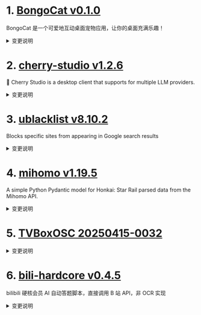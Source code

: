 
# 1. [BongoCat v0.1.0](https://github.com/ayangweb/BongoCat/releases/tag/v0.1.0)  
BongoCat 是一个可爱地互动桌面宠物应用，让你的桌面充满乐趣！
<details>
<summary>变更说明</summary>

### &nbsp;&nbsp;&nbsp;🚀 Features

- Add logging plugin to capture all promise errors &nbsp;-&nbsp;   
- Refactoring the project structure and adding content to the preferences window &nbsp;-&nbsp;   
- Support for in-app updated versions &nbsp;-&nbsp;   

### &nbsp;&nbsp;&nbsp;🐞 Bug Fixes

- Fix windows startup crash &nbsp;-&nbsp;   

### &nbsp;&nbsp;&nbsp;🏎 Performance

- Model adapts to screen resolution to improve clarity &nbsp;-&nbsp;   

##### &nbsp;&nbsp;&nbsp;&nbsp;  

</details>

# 2. [cherry-studio v1.2.6](https://github.com/CherryHQ/cherry-studio/releases/tag/v1.2.6)  
🍒 Cherry Studio is a desktop client that supports for multiple LLM providers.
<details>
<summary>变更说明</summary>

### v1.2.6 发布日志

- **功能更新**: 使用 `os-proxy-config` 获取系统代理信息替代 `resolveProxy` 。
- **功能更新**: 支持 API 密钥中转义逗号字符 。
- **修复问题**: 知识库和网络搜索输出语言问题 。
- **修复问题**: 深度推理器在 MCP 场景下不支持连续用户或助手消息的问题 。
- **修复问题**: MCP 服务请求头不生效问题 。
- **修复问题**: 修正语言及本地化错误。
- **代码优化**: 改进代理处理和初始化逻辑。
- **代码优化**: 移除搜索增强模式及 Google Analytics, 集成 PostHog
- **其他更新**: 更新 README，替换过时截图；添加 `vitest` 测试框架支持。

## What's Changed
* feat: support escaping the comma character in the API key.  
* fix(MCPService):修复MCP server 请求头不生效  
* fix(AssistantSettings): disable transitionName to resolve modal closing issues in production  
* fix: language error  
* refactor(locales): fix locales errors  
* fix: deepseek-reasoner does not support successive user or assistant messages in MCP scenario  
* fix(AxiosProxy): windows系统设置为socks5代理问题  
* fix: 知识库和网络搜索使用输出语言问题  
* feat(proxy): use os-proxy-config to get system proxy info instead of resolveProxy  

## New Contributors
*  made their first contribution in 

**Full Changelog**:   

</details>

# 3. [ublacklist v8.10.2](https://github.com/iorate/ublacklist/releases/tag/v8.10.2)  
Blocks specific sites from appearing in Google search results
<details>
<summary>变更说明</summary>

##  (2025-04-21)


### Bug Fixes

* **google:** results with site link and videos 




---
This release is also available on:
- 
-   

</details>

# 4. [mihomo v1.19.5](https://github.com/MetaCubeX/mihomo/releases/tag/v1.19.5)  
A simple Python Pydantic model for Honkai: Star Rail parsed data from the Mihomo API.
<details>
<summary>变更说明</summary>

## What's Changed
* 2a40eba0 feat: tun add `exclude-src-port`,`exclude-src-port-range`,`exclude-dst-port` and `exclude-dst-port-range` on linux 
* a22efd5c feat: add exclude port and exclude port range options  

## BUG & Fix
* 09c7ee0d fix: grpc server panic 
* 190047c8 fix: grpc transport not apply dial timeout 
* 24a9ff6d fix: disallow dialFunc be called after grpc transport has be closed 
* 2acb0b71 fix: tun IncludeInterface/ExcludeInterface priority 
* 323973f2 fix: converter judgment conditions 
* 3d2cb992 fix: grpc outbound not apply ca fingerprint 
* 487d7fa8 fix: panic under some stupid input config 
* 55cbbf7f fix: singledo test 
* 577f64a6 fix: X25519MLKEM768 does not work properly with reality 
* 664b1340 fix: websocket data losing 
* 76052b5b fix: grpc in trojan not apply client-fingerprint 
* 7a260f7b fix: udp dial support ip4p  
* 7b37fcfc fix: auto_redirect should only hijack DNS requests from local addresses 
* 7de24e26 fix: StreamGunWithConn not synchronously close the incoming net.Conn 
* 7f1225b0 fix: grpc transport can't be closed 
* 8752f805 fix: anytls stream read error  
* 9e0889c0 fix: observable test 
* a75e570c fix: vision conn read short buffer error 
* b0bd4f4c fix: resources not released when hysteria2 verification failed 
* b21b8ee0 fix: panic in ssr packet 
* b5fcd1d1 fix: chacha8-ietf-poly1305 not work 
* bad61f91 fix: avoid panic in inbound test 
* daa592c7 fix: converter panic 
* dbb5b7db fix: SetupContextForConn should return context error to user 
* dcb20e28 fix: websocket server upgrade in golang1.20 
* e81f3a97 fix: correctly implement references to proxies 
* e8af0586 fix: websocketWithEarlyDataConn can't close underlay conn when is dialing or not dialed 
* eaaccffc fix: race in Single.Do 
* efa22437 fix: shut it down more aggressively in grpc transport closing 

## Maintenance
* 237e2ede chore: tun will add firewall rule for Profile ALL on windows system stack 
* 23ffe451 chore: using http/httptrace to get local/remoteAddr for grpc client 
* 30d90d49 chore: update option checks to use IsZeroOptions 
* 345d3d70 chore: add inbound test for anytls 
* 39d6a0d7 chore: update utls to 1.7.0 
* 3d806b5e chore: add inbound test for shadowsocks/trojan 
* 4b15568a chore: cleanup metadata code 
* 619c9dc0 chore: apply the default interface/mark of the dialer in the final stage 
* 622d99d0 chore: rebuild outdated proxy auto close mechanism 
* 6236cb1c chore: cleanup trojan code 
* 63e66f49 chore: cleanup trojan code 
* 69ce4d0f chore: speed up inbound test 
* 7551c8a5 chore: remove unneed code 
* 7d7f5c89 chore: add inbound test for tuic 
* 8085c68b chore: decrease direct using *net.TCPConn 
* 84cd0ef6 chore: remove internal crypto/tls fork in shadowtls 
* 8fa4e812 chore: remove internal crypto/tls fork in reality server 
* 9e8f4ada chore: better addr parsing 
* a6c0c02e chore: ignore interfaces not in IfOperStatusUp when fetch system dns server on windows 
* b2d28908 chore: cleanup resolveUDPAddr code 
* b59f11f7 chore: add singMux inbound test for shadowsocks/trojan/vless/vmess 
* ba3c44a1 chore: code cleanup 
* bfd06eba chore: rebuild SetupContextForConn with context.AfterFunc 
* cac2bf72 chore: cleanup netip code 
* cedb36df chore: using SetupContextForConn to reduce the DialContext cannot be cancelled 
* d0d0c392 chore: add inbound test for vmess/vless 
* d5243adf chore: better global-client-fingerprint handle 
* e79465d3 chore: add inbound test for hysteria2 
* fe01033e chore: quic sniffer should use the exact length of crypto stream when assembling 
* feee9b32 chore: remove unneeded tls timeout in anytls 

**Full Changelog**: 
  

</details>

# 5. [TVBoxOSC 20250415-0032](https://github.com/o0HalfLife0o/TVBoxOSC/releases/tag/20250415-0032)  

<details>
<summary>变更说明</summary>

Credit: 
Commit: d2826af84d74a59a3af44d2256da9ccad80b6297
Changelog:
```
fix 退出应用
1.优化t4 extend;2.站点style配置;3.优化筛选;4.优化超级解析5.首页加载站点缓存
分类筛选点击空白处时隐藏（只针对手机）电视还是按返回关闭筛选
如果首页不是推荐站点且缓存不为空则直接加载缓存
超级解析(同时进行嗅探和并发json);
"style": {"ratio": "1.433" ,"type": "rect"}
1.加载jar错误时立马加载上一次的缓存jar; 2.小于于300集的倒序排序自动排序，线路过多时因自动排序导致加载过慢的问题; 3.去掉始终m3u8优先排序; 
fix python bug 
尝试解决jar频繁提示加载失败
fix bug
新增支持python的type3的点播源(byq215613905) 
1.恢复备份时自动重启;2.优化电视遥控快进快退逻辑 更符合预期; 3.修正偶现的再按一次退出app不生效的问题;4.主页加载数据时可按返回键取消加载(避免等待);

```
  

</details>

# 6. [bili-hardcore v0.4.5](https://github.com/Karben233/bili-hardcore/releases/tag/v0.4.5)  
bilibili 硬核会员 AI 自动答题脚本，直接调用 B 站 API，非 OCR 实现
<details>
<summary>变更说明</summary>

- 经过用户同意后，脚本将会上传题目信息以构建一个硬核会员题库
  此操作仅会上传题目信息（题目、选项），不会上传其他任何信息！
  [[Feature Request] 希望贵项目能加入自愿的题库共建计划 ](  

</details>

